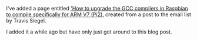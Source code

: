 <!-- 
.. title: Upgrading GCC for the Pi2
.. slug: upgrading-gcc-for-the-pi2
.. date: 2015-11-18 20:59:51 UTC
.. tags: 
.. category: 
.. link: 
.. description: How to upgrade the GCC compilers in Raspbian to compile specifically for ARM V7 (Pi2)
.. type: text
-->

I've added a page entitled ['How to upgrade the GCC compilers in Raspbian to compile specifically 
for ARM V7 (Pi2)][upggcc], created from a post to the email list by Travis Siegel.

I added it a while ago but have only just got around to this blog post.

[upggcc]: /stories/upgrade-gcc-armv7.html
